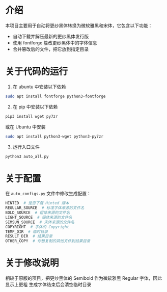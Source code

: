 # 介绍
本项目主要用于自动将更纱黑体转换为微软雅黑和宋体，它包含以下功能：
- 自动下载并解压最新的更纱黑体发行版
- 使用 fontforge 篡改更纱黑体中的字体信息
- 合并篡改后的文件，把它放到指定目录

# 关于代码的运行
1. 在 ubuntu 中安装以下依赖
```bash
sudo apt install fontforge python3-fontforge
```

2. 在 pip 中安装以下依赖
```bash
pip3 install wget py7zr
```
   或在 Ubuntu 中安装
```bash
sudo apt install python3-wget python3-py7zr
```

3. 运行入口文件
```bash
python3 auto_all.py
```

# 关于配置
在 `auto_configs.py` 文件中修改生成配置：
```python
HINTED  # 是否下载 Hinted 版本
REGULAR_SOURCE  # 标准字体来源的文件名
BOLD_SOURCE  # 粗体来源的文件名
LIGHT_SOURCE  # 细体来源的文件名
SIMSUN_SOURCE  # 宋体来源的文件名
COPYRIGHT  # 字体的 Copyright
TEMP_DIR  # 临时目录
RESULT_DIR  # 结果目录
OTHER_COPY  # 你想复制的其他文件到结果目录
```

# 关于修改说明
相较于原版的项目，把更纱黑体的 Semibold 作为微软雅黑 Regular 字体，因此显示上更粗
生成字体结束后会清空临时目录

